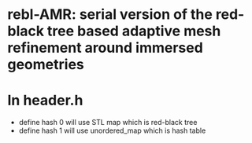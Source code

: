 # rebl-AMR: serial version of the red-black tree based adaptive mesh refinement around immersed geometries
     

# In header.h 
  - define hash 0 will use STL map which is red-black tree
  - define hash 1 will use unordered_map which is hash table
